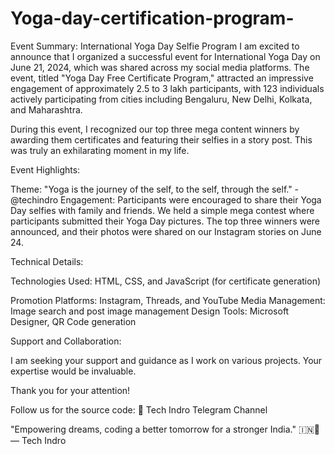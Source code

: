 # Yoga-day-certification-program-

Event Summary: International Yoga Day Selfie Program I am excited to announce that I organized a successful event for International Yoga Day on June 21, 2024, which was shared across my social media platforms. The event, titled "Yoga Day Free Certificate Program," attracted an impressive engagement of approximately 2.5 to 3 lakh participants, with 123 individuals actively participating from cities including Bengaluru, New Delhi, Kolkata, and Maharashtra.

During this event, I recognized our top three mega content winners by awarding them certificates and featuring their selfies in a story post. This was truly an exhilarating moment in my life.

Event Highlights:

Theme: "Yoga is the journey of the self, to the self, through the self." - @techindro
Engagement: Participants were encouraged to share their Yoga Day selfies with family and friends. We held a simple mega contest where participants submitted their Yoga Day pictures. The top three winners were announced, and their photos were shared on our Instagram stories on June 24.

Technical Details:

Technologies Used: HTML, CSS, and JavaScript (for certificate generation)

Promotion Platforms: Instagram, Threads, and YouTube
Media Management: Image search and post image management
Design Tools: Microsoft Designer, QR Code generation

Support and Collaboration:

I am seeking your support and guidance as I work on various projects. Your expertise would be invaluable.

Thank you for your attention!

Follow us for the source code: 🚀
Tech Indro Telegram Channel

"Empowering dreams, coding a better tomorrow for a stronger India." 🇮🇳🫡
— Tech Indro
